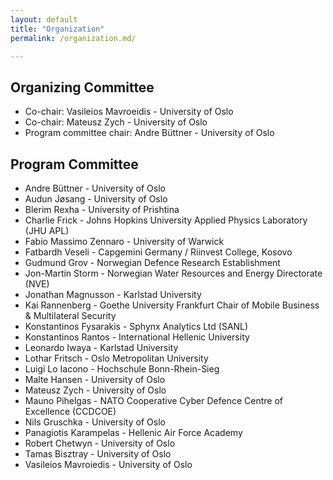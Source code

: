 ```yaml
---
layout: default
title: "Organization"
permalink: /organization.md/

---
```


## Organizing Committee

* Co-chair: Vasileios Mavroeidis - University of Oslo
* Co-chair: Mateusz Zych - University of Oslo
* Program committee chair: Andre Büttner - University of Oslo


## Program Committee

* Andre Büttner -	University of Oslo  
* Audun Jøsang - University of Oslo  
* Blerim Rexha - University of Prishtina 
* Charlie Frick	- Johns Hopkins University Applied Physics Laboratory (JHU APL)  
* Fabio Massimo Zennaro -	University of Warwick  
* Fatbardh Veseli -	Capgemini Germany / Riinvest College, Kosovo  
* Gudmund Grov - Norwegian Defence Research Establishment 
* Jon-Martin Storm - Norwegian Water Resources and Energy Directorate (NVE)
* Jonathan Magnusson - Karlstad University
* Kai Rannenberg - Goethe University Frankfurt Chair of Mobile Business & Multilateral Security  
* Konstantinos Fysarakis - Sphynx Analytics Ltd (SANL)  
* Konstantinos Rantos -	International Hellenic University
* Leonardo Iwaya - Karlstad University
* Lothar Fritsch - Oslo Metropolitan University
* Luigi Lo Iacono - Hochschule Bonn-Rhein-Sieg  
* Malte Hansen - University of Oslo
* Mateusz Zych - University of Oslo
* Mauno Pihelgas - NATO Cooperative Cyber Defence Centre of Excellence (CCDCOE)  
* Nils Gruschka	- University of Oslo  
* Panagiotis Karampelas	- Hellenic Air Force Academy 
* Robert Chetwyn - University of Oslo  
* Tamas Bisztray - University of Oslo  
* Vasileios Mavroiedis - University of Oslo  
